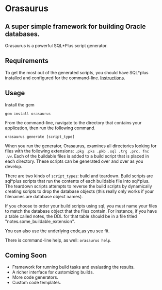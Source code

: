 Orasaurus
=========
A super simple framework for building Oracle databases.
-------------------------------------------------------

Orasaurus is a powerful SQL*Plus script generator.

Requirements
------------

To get the most out of the generated scripts, you should have SQL*plus installed and configured for the command-line. [Instructions](http://download.oracle.com/docs/cd/B10501_01/server.920/a90842/ch4.htm).

Usage
-----

Install the gem

`gem install orasaurus`

From the command-line, navigate to the directory that contains your application, then run the following command.

`orasaurus generate [script_type]`

When you run the generator, Orasaurus, examines all directories looking for files with the following extensions: `.pkg .pks .pkb .sql .trg .prc. fnc .vw`. Each of the buildable files is added to a build script that is placed in each directory. These scripts can be generated over and over as you develop.

There are two kinds of `script_types`: build and teardown. Build scripts are sql\*plus scripts that run the contents of each buildable file into sql\*plus. The teardown scripts attempts to reverse the build scripts by dynamically creating scripts to drop the database objects (this really only works if your filenames are database object names).

If you choose to order your build scripts using sql, you must name your files to match the database object that the files contain. For instance, if you have a table called notes, the DDL for that table should be in a file titled "notes.some_buildable_extension".

You can also use the underlying code,as you see fit.

There is command-line help, as well: `orasaurus help`.

Coming Soon
-----------

* Framework for running build tasks and evaluating the results.
* A richer interface for customizing builds.
* More code generators.
* Custom code templates.